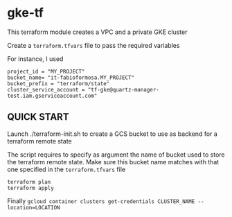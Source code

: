 # gke-tf

This terraform module creates a VPC and a private GKE cluster

Create a `terraform.tfvars` file to pass the required variables

For instance, I used
```
project_id = "MY_PROJECT"
bucket_name= "it-fabioformosa.MY_PROJECT"
bucket_prefix = "terraform/state"
cluster_service_account = "tf-gke@quartz-manager-test.iam.gserviceaccount.com"
```

## QUICK START
Launch ./terraform-init.sh to create a GCS bucket to use as backend for a terraform remote state

The script requires to specify as argument the name of bucket used to store the terraform remote state.
Make sure this bucket name matches with that one specified in the `terraform.tfvars` file

```
terraform plan
terraform apply
```

Finally `gcloud container clusters get-credentials CLUSTER_NAME --location=LOCATION`
